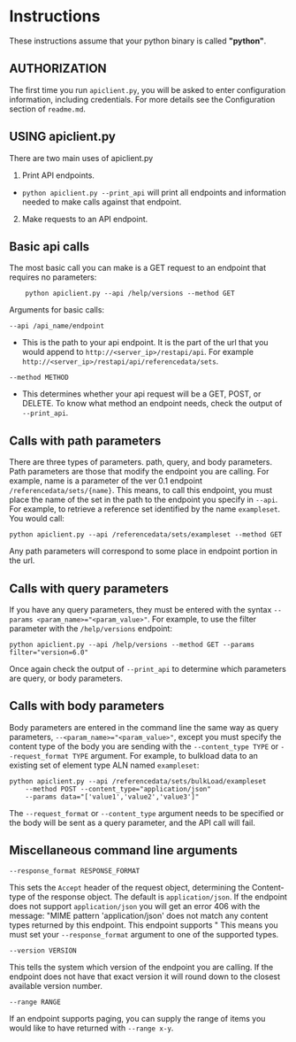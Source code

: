 ﻿# Instructions

These instructions assume that your python binary is called **"python"**.

## AUTHORIZATION

The first time you run `apiclient.py`, you will be asked to enter configuration
information, including credentials. For more details see the Configuration
section of `readme.md`.

## USING apiclient.py

There are two main uses of apiclient.py

1. Print API endpoints.

* `python apiclient.py --print_api` will print all endpoints and information
needed to make calls against that endpoint.

2. Make requests to an API endpoint.

## Basic api calls

The most basic call you can make is a GET request to an endpoint that 
requires no parameters:

        python apiclient.py --api /help/versions --method GET

Arguments for basic calls: 

```
--api /api_name/endpoint 
```

* This is the path to your api endpoint. It is the part of the url that 
you would append to `http://<server_ip>/restapi/api`. For example 
`http://<server_ip>/restapi/api/referencedata/sets`.

```
--method METHOD
```

* This determines whether your api request will be a GET, POST, or 
DELETE. To know what method an endpoint needs, check the output of 
`--print_api`.

## Calls with path parameters

There are three types of parameters. path, query, and body parameters. 
Path parameters are those that modify the endpoint you are calling. For 
example, name is a parameter of the ver 0.1 endpoint 
`/referencedata/sets/{name}`. This means, to call this endpoint, 
you must place the name of the set in the path to the endpoint you specify
in `--api`. For example, to retrieve a reference set identified by the name 
`exampleset`. You would call:

    python apiclient.py --api /referencedata/sets/exampleset --method GET

Any path parameters will correspond to some place in endpoint portion in 
the url.

## Calls with query parameters

If you have any query parameters, they must be entered with the syntax
`--params <param_name>="<param_value>"`. For example, to use the filter
parameter with the `/help/versions` endpoint:

    python apiclient.py --api /help/versions --method GET --params filter="version=6.0"

Once again check the output of `--print_api` to determine which parameters
are query, or body parameters.

## Calls with body parameters

Body parameters are entered in the command line the same way as query
parameters, `--<param_name>="<param_value>"`, except you must specify the
content type of the body you are sending with the `--content_type TYPE` or
`--request_format TYPE` argument. For example, to bulkload data to an existing
set of element type ALN named `exampleset`:

    python apiclient.py --api /referencedata/sets/bulkLoad/exampleset
        --method POST --content_type="application/json"
        --params data="['value1','value2','value3']"

The `--request_format` or `--content_type` argument needs to be specified or
the body will be sent as a query parameter, and the API call will fail.

## Miscellaneous command line arguments

```
--response_format RESPONSE_FORMAT
```

This sets the `Accept` header of the request object, determining the 
Content-type of the response object. The default is `application/json`. 
If the endpoint does not support `application/json` you will get an 
error 406 with the message:
            "MIME pattern 'application/json' does not match any content types 
            returned by this endpoint. This endpoint supports <content-type>" 
This means you must set your `--response_format` argument to one of the 
supported types.

```
--version VERSION
```

This tells the system which version of the endpoint you are calling. 
If the endpoint does not have that exact version it will round down to
the closest available version number.

```
--range RANGE
```

If an endpoint supports paging, you can supply the range of items you 
would like to have returned with `--range x-y`.
